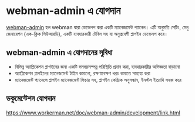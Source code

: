 # webman-admin এ যোগদান

[webman-admin](https://www.workerman.net/plugin/82) হল webman দ্বারা ডেভেলপ করা একটি ম্যানেজমেন্ট প্যানেল।
এটি অনুমতি সেটিং, মেনু জেনারেশন (এক-ক্লিক সিউআরডি), একটি ব্যবহারকারী টেবিল সহ যা অনুপ্রবেশী প্লাগইন ডেভেলপ করে।

## webman-admin এ যোগদানের সুবিধা

* বিভিন্ন অ্যাপ্লিকেশন প্লাগইনের জন্য একটি সমন্বয়সম্পন্ন পরিস্থিতি প্রদান করা, ব্যবহারকারীর অভিজ্ঞতা বাড়ানো
* অ্যাপ্লিকেশন প্লাগইনের ম্যানেজমেন্ট টাইম কমানো, রক্ষণাবেক্ষণ খরচ কমাতে সাহায্য করা
* ম্যানেজমেন্ট প্যানেলে প্লাগইন ম্যানেজমেন্ট ফিচার সহ, প্লাগইন কেন্দ্রিক অনুসন্ধান, ইনস্টল ইত্যাদি সহজ করে

## ডকুমেন্টেশন যোগদান
https://www.workerman.net/doc/webman-admin/development/link.html
